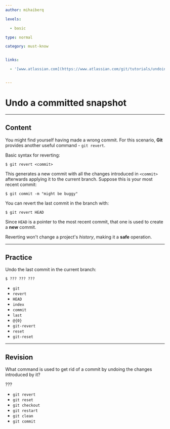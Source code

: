 ```yaml
---
author: mihaiberq

levels:

  - basic

type: normal

category: must-know


links:

  - '[www.atlassian.com](https://www.atlassian.com/git/tutorials/undoing-changes/git-revert){website}'


---
```


# Undo a committed snapshot

---

## Content

You might find yourself having made a wrong commit. For this scenario, **Git** provides another useful command - `git revert`.

Basic syntax for reverting:

```
$ git revert <commit>
```

This generates a new commit with all the changes introduced in `<commit>` afterwards applying it to the current branch. Suppose this is your most recent commit:

```
$ git commit -m "might be buggy"
```

You can revert the last commit in the branch with:

```
$ git revert HEAD
```

Since `HEAD` is a pointer to the most recent commit, that one is used to create a **new** commit.

Reverting won't change a project's _history_, making it a **safe** operation.

---

## Practice

Undo the last commit in the current branch:

```
$ ??? ??? ???
```

- `git`
- `revert`
- `HEAD`
- `index`
- `commit`
- `last`
- `@{0}`
- `git-revert`
- `reset`
- `git-reset`

---

## Revision

What command is used to get rid of a commit by undoing the changes introduced by it?

???

- `git revert`
- `git reset`
- `git checkout`
- `git restart`
- `git clean`
- `git commit`
